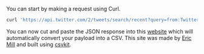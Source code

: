 You can start by making a request using Curl.

```bash 
curl 'https://api.twitter.com/2/tweets/search/recent?query=from:TwitterDev' -H "Authorization: Bearer $BEARER_TOKEN"
```

You can now cut and paste the JSON response into this [website](https://konklone.io/json/) which will automatically convert your payload into a CSV. This site was made by [Eric Mill](https://twitter.com/konklone) and built using [csvkit](https://csvkit.readthedocs.io/en/latest/).
